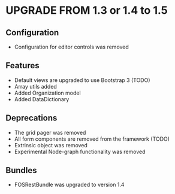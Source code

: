 UPGRADE FROM 1.3 or 1.4 to 1.5
==============================

Configuration
-------------

* Configuration for editor controls was removed

Features
--------

* Default views are upgraded to use Bootstrap 3 (TODO)
* Array utils added
* Added Organization model
* Added DataDictionary

Deprecations
------------

* The grid pager was removed
* All form components are removed from the framework (TODO)
* Extrinsic object was removed
* Experimental Node-graph functionality was removed

Bundles
-------

* FOSRestBundle was upgraded to version 1.4
